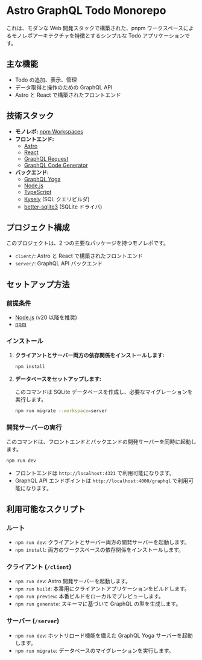 # Astro GraphQL Todo Monorepo

これは、モダンな Web 開発スタックで構築された、pnpm ワークスペースによるモノレポアーキテクチャを特徴とするシンプルな Todo アプリケーションです。

## 主な機能

- Todo の追加、表示、管理
- データ取得と操作のための GraphQL API
- Astro と React で構築されたフロントエンド

## 技術スタック

- **モノレポ:** [npm Workspaces](https://docs.npmjs.com/cli/v7/using-npm/workspaces)
- **フロントエンド:**
  - [Astro](https://astro.build/)
  - [React](https://react.dev/)
  - [GraphQL Request](https://github.com/prisma-labs/graphql-request)
  - [GraphQL Code Generator](https://www.graphql-code-generator.com/)
- **バックエンド:**
  - [GraphQL Yoga](https://the-guild.dev/graphql/yoga-server)
  - [Node.js](https://nodejs.org/)
  - [TypeScript](https://www.typescriptlang.org/)
  - [Kysely](https://kysely.dev/) (SQL クエリビルダ)
  - [better-sqlite3](https://github.com/WiseLibs/better-sqlite3) (SQLite ドライバ)

## プロジェクト構成

このプロジェクトは、2 つの主要なパッケージを持つモノレポです。

- `client/`: Astro と React で構築されたフロントエンド
- `server/`: GraphQL API バックエンド

## セットアップ方法

### 前提条件

- [Node.js](https://nodejs.org/) (v20 以降を推奨)
- [npm](https://www.npmjs.com/)

### インストール

1.  **クライアントとサーバー両方の依存関係をインストールします:**

    ```bash
    npm install
    ```

2.  **データベースをセットアップします:**

    このコマンドは SQLite データベースを作成し、必要なマイグレーションを実行します。

    ```bash
    npm run migrate --workspace=server
    ```

### 開発サーバーの実行

このコマンドは、フロントエンドとバックエンドの開発サーバーを同時に起動します。

```bash
npm run dev
```

- フロントエンドは `http://localhost:4321` で利用可能になります。
- GraphQL API エンドポイントは `http://localhost:4000/graphql` で利用可能になります。

## 利用可能なスクリプト

### ルート

- `npm run dev`: クライアントとサーバー両方の開発サーバーを起動します。
- `npm install`: 両方のワークスペースの依存関係をインストールします。

### クライアント (`/client`)

- `npm run dev`: Astro 開発サーバーを起動します。
- `npm run build`: 本番用にクライアントアプリケーションをビルドします。
- `npm run preview`: 本番ビルドをローカルでプレビューします。
- `npm run generate`: スキーマに基づいて GraphQL の型を生成します。

### サーバー (`/server`)

- `npm run dev`: ホットリロード機能を備えた GraphQL Yoga サーバーを起動します。
- `npm run migrate`: データベースのマイグレーションを実行します。
